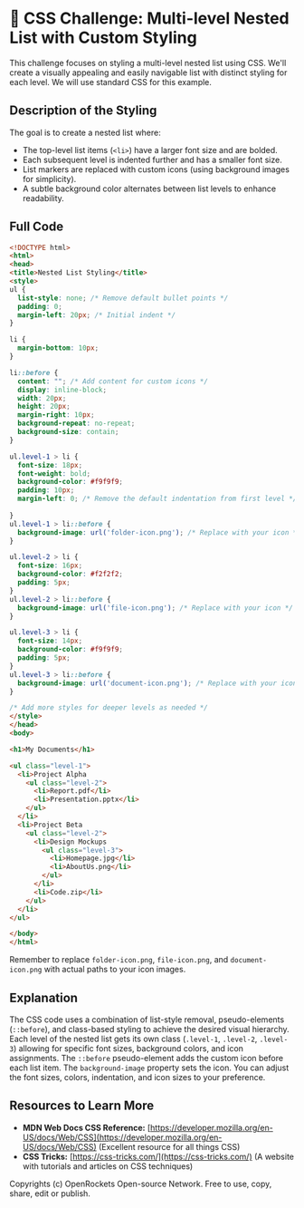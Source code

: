 # 🐞 CSS Challenge:  Multi-level Nested List with Custom Styling


This challenge focuses on styling a multi-level nested list using CSS. We'll create a visually appealing and easily navigable list with distinct styling for each level. We will use standard CSS for this example.


## Description of the Styling

The goal is to create a nested list where:

* The top-level list items (`<li>`) have a larger font size and are bolded.
* Each subsequent level is indented further and has a smaller font size.
*  List markers are replaced with custom icons (using background images for simplicity).
*  A subtle background color alternates between list levels to enhance readability.

## Full Code

```html
<!DOCTYPE html>
<html>
<head>
<title>Nested List Styling</title>
<style>
ul {
  list-style: none; /* Remove default bullet points */
  padding: 0;
  margin-left: 20px; /* Initial indent */
}

li {
  margin-bottom: 10px;
}

li::before {
  content: ""; /* Add content for custom icons */
  display: inline-block;
  width: 20px;
  height: 20px;
  margin-right: 10px;
  background-repeat: no-repeat;
  background-size: contain;
}

ul.level-1 > li {
  font-size: 18px;
  font-weight: bold;
  background-color: #f9f9f9;
  padding: 10px;
  margin-left: 0; /* Remove the default indentation from first level */
  
}
ul.level-1 > li::before {
  background-image: url('folder-icon.png'); /* Replace with your icon */
}

ul.level-2 > li {
  font-size: 16px;
  background-color: #f2f2f2;
  padding: 5px;
}
ul.level-2 > li::before {
  background-image: url('file-icon.png'); /* Replace with your icon */
}

ul.level-3 > li {
  font-size: 14px;
  background-color: #f9f9f9;
  padding: 5px;
}
ul.level-3 > li::before {
  background-image: url('document-icon.png'); /* Replace with your icon */
}

/* Add more styles for deeper levels as needed */
</style>
</head>
<body>

<h1>My Documents</h1>

<ul class="level-1">
  <li>Project Alpha
    <ul class="level-2">
      <li>Report.pdf</li>
      <li>Presentation.pptx</li>
    </ul>
  </li>
  <li>Project Beta
    <ul class="level-2">
      <li>Design Mockups
        <ul class="level-3">
          <li>Homepage.jpg</li>
          <li>AboutUs.png</li>
        </ul>
      </li>
      <li>Code.zip</li>
    </ul>
  </li>
</ul>

</body>
</html>

```

Remember to replace  `folder-icon.png`, `file-icon.png`, and `document-icon.png` with actual paths to your icon images.


## Explanation

The CSS code uses a combination of list-style removal, pseudo-elements (`::before`), and class-based styling to achieve the desired visual hierarchy.  Each level of the nested list gets its own class (`.level-1`, `.level-2`, `.level-3`) allowing for specific font sizes, background colors, and icon assignments. The `::before` pseudo-element adds the custom icon before each list item.  The `background-image` property sets the icon. You can adjust the font sizes, colors, indentation, and icon sizes to your preference.


## Resources to Learn More

* **MDN Web Docs CSS Reference:** [https://developer.mozilla.org/en-US/docs/Web/CSS](https://developer.mozilla.org/en-US/docs/Web/CSS)  (Excellent resource for all things CSS)
* **CSS Tricks:** [https://css-tricks.com/](https://css-tricks.com/) (A website with tutorials and articles on CSS techniques)


Copyrights (c) OpenRockets Open-source Network. Free to use, copy, share, edit or publish.

